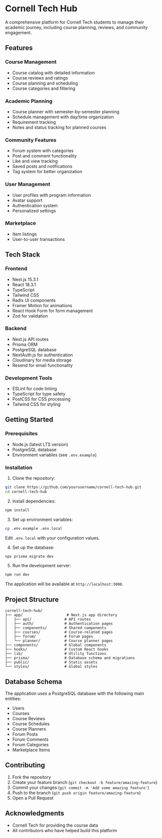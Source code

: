 # Cornell Tech Hub

A comprehensive platform for Cornell Tech students to manage their academic journey, including course planning, reviews, and community engagement.

## Features

### Course Management

- Course catalog with detailed information
- Course reviews and ratings
- Course planning and scheduling
- Course categories and filtering

### Academic Planning

- Course planner with semester-by-semester planning
- Schedule management with day/time organization
- Requirement tracking
- Notes and status tracking for planned courses

### Community Features

- Forum system with categories
- Post and comment functionality
- Like and view tracking
- Saved posts and notifications
- Tag system for better organization

### User Management

- User profiles with program information
- Avatar support
- Authentication system
- Personalized settings

### Marketplace

- Item listings
- User-to-user transactions

## Tech Stack

### Frontend

- Next.js 15.3.1
- React 18.3.1
- TypeScript
- Tailwind CSS
- Radix UI components
- Framer Motion for animations
- React Hook Form for form management
- Zod for validation

### Backend

- Next.js API routes
- Prisma ORM
- PostgreSQL database
- NextAuth.js for authentication
- Cloudinary for media storage
- Resend for email functionality

### Development Tools

- ESLint for code linting
- TypeScript for type safety
- PostCSS for CSS processing
- Tailwind CSS for styling

## Getting Started

### Prerequisites

- Node.js (latest LTS version)
- PostgreSQL database
- Environment variables (see `.env.example`)

### Installation

1. Clone the repository:

```bash
git clone https://github.com/yourusername/cornell-tech-hub.git
cd cornell-tech-hub
```

2. Install dependencies:

```bash
npm install
```

3. Set up environment variables:

```bash
cp .env.example .env.local
```

Edit `.env.local` with your configuration values.

4. Set up the database:

```bash
npx prisma migrate dev
```

5. Run the development server:

```bash
npm run dev
```

The application will be available at `http://localhost:3000`.

## Project Structure

```
cornell-tech-hub/
├── app/                    # Next.js app directory
│   ├── api/               # API routes
│   ├── auth/              # Authentication pages
│   ├── components/        # Shared components
│   ├── courses/           # Course-related pages
│   ├── forum/             # Forum pages
│   └── planner/           # Course planner pages
├── components/            # Global components
├── hooks/                 # Custom React hooks
├── lib/                   # Utility functions
├── prisma/                # Database schema and migrations
├── public/                # Static assets
└── styles/                # Global styles
```

## Database Schema

The application uses a PostgreSQL database with the following main entities:

- Users
- Courses
- Course Reviews
- Course Schedules
- Course Planners
- Forum Posts
- Forum Comments
- Forum Categories
- Marketplace Items

## Contributing

1. Fork the repository
2. Create your feature branch (`git checkout -b feature/amazing-feature`)
3. Commit your changes (`git commit -m 'Add some amazing feature'`)
4. Push to the branch (`git push origin feature/amazing-feature`)
5. Open a Pull Request

## Acknowledgments

- Cornell Tech for providing the course data
- All contributors who have helped build this platform
